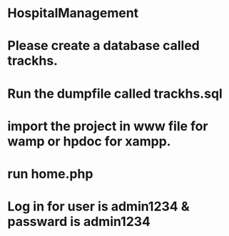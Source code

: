 # HospitalManagement
# Please create a database called trackhs.
# Run the dumpfile called trackhs.sql
# import the project in www file for wamp or hpdoc for xampp.
# run home.php
# Log in for user is admin1234 & passward is admin1234
